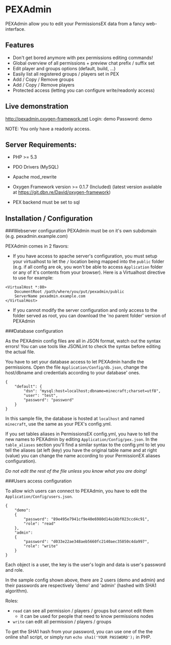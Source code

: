 PEXAdmin
===========

PEXAdmin allow you to edit your PermissionsEX data from a fancy web-interface.

Features
--------------
* Don't get bored anymore with pex permissions editing commands!
* Global overview of all permissions + preview chat prefix / suffix set
* Edit player and groups options (default, build, ...)
* Easily list all registered groups / players set in PEX
* Add / Copy / Remove groups
* Add / Copy / Remove players
* Protected access (letting you can configure write/readonly access)

Live demonstration
--------------
http://pexadmin.oxygen-framework.net
Login: demo
Password: demo

NOTE: You only have a readonly access.

Server Requirements:
--------------
- PHP >= 5.3
- PDO Drivers (MySQL)
- Apache mod_rewrite

- Oxygen Framework version >= 0.1.7 (Included)
(latest version available at https://git.dbn.re/David/oxygen-framework)

- PEX backend must be set to sql

Installation / Configuration
--------------
###Webserver configuration
PEXAdmin must be on it's own subdomain (e.g. pexadmin.example.com)

PEXAdmin comes in 2 flavors:

- If you have access to apache server's configuration, you must setup your virtualhost to let the `/` location being mapped into the `public` folder (e.g. if all config are ok, you won't be able to access `Application` folder or any of it's contents from your browser).
Here is a Virtualhost directive to use for example:

```
<VirtualHost *:80>
    DocumentRoot /path/where/you/put/pexadmin/public
    ServerName pexadmin.example.com
</VirtualHost>
```

- If you cannot modify the server configuration and only access to the folder served as root, you can download the 'no parent folder' version of PEXAdmin

###Database configuration

As the PEXAdmin config files are all in JSON format, watch out the syntax errors!
You can use tools like JSONLint to check the syntax before editing the actual file.

You have to set your database access to let PEXAdmin handle the permissions.
Open the file `Application/Config/db.json`, change the host/dbname and credentials according to your database' ones.

```
{
    "default": {
        "dsn": "mysql:host=localhost;dbname=minecraft;charset=utf8",
        "user": "test",
        "password": "password"
    }
}
```
In this sample file, the database is hosted at `localhost` and named `minecraft`, use the same as your PEX's config.yml.

If you set tables aliases in PermissionsEX config.yml, you have to tell the new names to PEXAdmin by editing `Application/Config/pex.json`.
In the `table_aliases` section you'll find a similar syntax to the config.yml to let you tell the aliases (at left (key) you have the original table name and at right (value) you can change the name according to your PermissionEX aliases configuration).

_Do not edit the rest of the file unless you know what you are doing!_

###Users access configuration

To allow wich users can connect to PEXAdmin, you have to edit the `Application/Config/users.json`.

```
{
	"demo":
	{
		"password": "89e495e7941cf9e40e6980d14a16bf023ccd4c91",
		"role": "read"
	},
	"admin":
	{
		"password": "d033e22ae348aeb5660fc2140aec35850c4da997",
		"role": "write"
	}
}
```

Each object is a user, the key is the user's login and data is user's password and role.

In the sample config shown above, there are 2 users (demo and admin) and their passwords are respectively 'demo' and 'admin' (hashed with SHA1 algorithm).

Roles:
* `read` can see all permission / players / groups but cannot edit them
    * it can be used for people that need to know permissions nodes
* `write` can edit all permission / players / groups

To get the SHA1 hash from your password, you can use one of the the online sha1 script, or simply run `echo sha1('YOUR PASSWORD');` in PHP.



